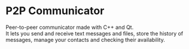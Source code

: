 # P2P Communicator
Peer-to-peer communicator made with C++ and Qt.<br/>
It lets you send and receive text messages and files, store the history of messages, manage your contacts and checking their availability.
